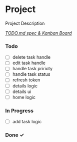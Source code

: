 # Project

Project Description

<em>[TODO.md spec & Kanban Board](https://bit.ly/3fCwKfM)</em>

### Todo

- [ ] delete task handle  
- [ ] edit task handle  
- [ ] handle task pririoty  
- [ ] handle task status  
- [ ] refresh token  
- [ ] details logic  
- [ ] details ui  
- [ ] home logic  

### In Progress

- [ ] add task logic  

### Done ✓


